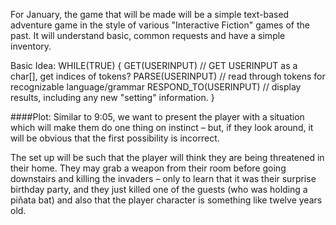 For January, the game that will be made will be a simple text-based adventure
game in the style of various "Interactive Fiction" games of the past. It will
understand basic, common requests and have a simple inventory.

Basic Idea:
	WHILE(TRUE) {
		GET(USERINPUT) // GET USERINPUT as a char[], get indices of tokens?
		PARSE(USERINPUT) // read through tokens for recognizable language/grammar
		RESPOND_TO(USERINPUT) // display results, including any new "setting" information.
	}

####Plot:
Similar to 9:05, we want to present the player with a situation which will
make them do one thing on instinct – but, if they look around, it will be
obvious that the first possibility is incorrect.

The set up will be such that the player will think they are being threatened
in their home. They may grab a weapon from their room before going downstairs
and killing the invaders – only to learn that it was their surprise birthday
party, and they just killed one of the guests (who was holding a piñata bat)
and also that the player character is something like twelve years old.
